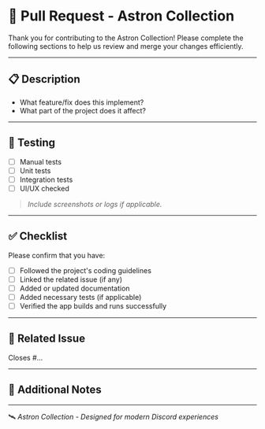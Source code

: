 # 🚀 Pull Request - Astron Collection

Thank you for contributing to the Astron Collection! Please complete the following sections to help us review and merge your changes efficiently.

---

## 📋 Description

<!-- Briefly describe your changes here -->
- What feature/fix does this implement?
- What part of the project does it affect?

---

## 🧪 Testing

<!-- Describe how you tested your changes -->
- [ ] Manual tests
- [ ] Unit tests
- [ ] Integration tests
- [ ] UI/UX checked

> _Include screenshots or logs if applicable._

---

## ✅ Checklist

Please confirm that you have:

- [ ] Followed the project's coding guidelines
- [ ] Linked the related issue (if any)
- [ ] Added or updated documentation
- [ ] Added necessary tests (if applicable)
- [ ] Verified the app builds and runs successfully

---

## 📎 Related Issue

<!-- Link any relevant GitHub issues -->
Closes #...

---

## 🙋 Additional Notes

<!-- Any extra context, known issues, or follow-ups -->

---

🛰️ _Astron Collection - Designed for modern Discord experiences_